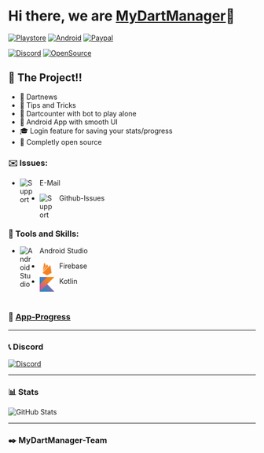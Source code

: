 # Hi there, we are [MyDartManager][website]👋 

[![Playstore](https://img.shields.io/badge/Google_Play-414141?style=for-the-badge&logo=google-play&logoColor=white)][playstore]
[![Android](https://img.shields.io/badge/Android-3DDC84?style=for-the-badge&logo=android&logoColor=white)][android]
[![Paypal](https://img.shields.io/badge/PayPal-00457C?style=for-the-badge&logo=paypal&logoColor=white)](https://www.paypal.com/de/home)
<br />

[![Discord](https://badgen.net/badge/icon/discord?icon=discord&label)][discord]
[![OpenSource](https://badgen.net/badge/Open%20Source%20%3F/Yes%21/blue?icon=github)][master]



## 📌 The Project!!

- 🎯 Dartnews
- 👯 Tips and Tricks
- 👑 Dartcounter with bot to play alone
- 📲 Android App with smooth UI
- 🎓 Login feature for saving your stats/progress
- 🔦 Completly open source

### ✉️ Issues:

- [<img align="left" alt="Support" width="30px" src="https://cdn.discordapp.com/attachments/822527756150505493/951871619792523304/new-mail.png" style="padding-right:10px;" />][Support] E-Mail

- [<img align="left" alt="Support" width="30px" src="https://cdn.discordapp.com/attachments/822527756150505493/951872176124985404/comments.png" style="padding-right:10px;" />][Issues] Github-Issues

<br />

### 🔧 Tools and Skills:

- [<img align="left" alt="Android Studio" width="30px" src="https://cdn.discordapp.com/attachments/942420781948862545/942425871304753173/android.png" style="padding-right:10px;" />][androids] Android Studio

- [<img align="left" alt="Firebase" width="30px" src="https://raw.githubusercontent.com/devicons/devicon/2ae2a900d2f041da66e950e4d48052658d850630/icons/firebase/firebase-plain.svg" style="padding-right:10px;" />](https://firebase.google.com/) Firebase

- [<img align="left" alt="Kotlin" width="30px" src="https://raw.githubusercontent.com/devicons/devicon/2ae2a900d2f041da66e950e4d48052658d850630/icons/kotlin/kotlin-original.svg" style="padding-right:10px;" />](https://kotlinlang.org/) Kotlin

<br />

### 📱 [App-Progress][master]


---
### 📞 Discord


[![Discord](https://discordapp.com/api/guilds/933793905344933979/widget.png?style=banner2)][discord]

---
### 📊 Stats

![GitHub Stats](https://github-readme-stats.vercel.app/api?username=tobias&theme=radical)

---
### ✒️ MyDartManager-Team
[discord]: http://discord.mydartmanager.de/
[Support]: mailto:support@mydartmanager.de
[playstore]: dddd
[androids]: https://developer.android.com/studio/
[android]: https://www.android.com/intl/de_de/
[website]: dddd
[Issues]: https://github.com/MyDartManger/MyDartManager/issues
[master]: https://github.com/MyDartManger/MyDartManager/tree/master